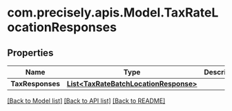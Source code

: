 # com.precisely.apis.Model.TaxRateLocationResponses
## Properties

Name | Type | Description | Notes
------------ | ------------- | ------------- | -------------
**TaxResponses** | [**List&lt;TaxRateBatchLocationResponse&gt;**](TaxRateBatchLocationResponse.md) |  | [optional] 

[[Back to Model list]](../README.md#documentation-for-models) [[Back to API list]](../README.md#documentation-for-api-endpoints) [[Back to README]](../README.md)


